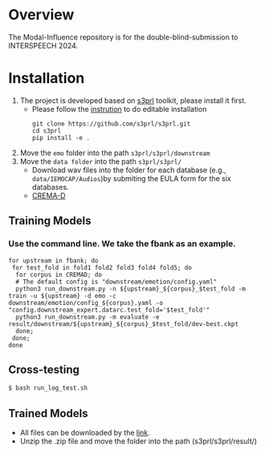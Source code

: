 # Overview
 The Modal-Influence repository is for the double-blind-submission to INTERSPEECH 2024.

 # Installation
 1. The project is developed based on [s3prl](https://github.com/s3prl/s3prl#installation) toolkit, please install it first.
    * Please follow the [instrution](https://s3prl.github.io/s3prl/tutorial/installation.html#editable-installation) to do editable installation
      ```
      git clone https://github.com/s3prl/s3prl.git
      cd s3prl
      pip install -e .
      ```
2. Move the ```emo``` folder into the path ```s3prl/s3prl/downstream```
3. Move the ```data folder``` into the path ```s3prl/s3prl/``` 
   * Download wav files into the folder for each database (e.g., ```data/IEMOCAP/Audios```)by submiting the EULA form for the six databases.
   * [CREMA-D](https://github.com/CheyneyComputerScience/CREMA-D)


## Training Models 
### Use the command line. We take the **fbank** as an example.
```
for upstream in fbank; do 
 for test_fold in fold1 fold2 fold3 fold4 fold5; do
  for corpus in CREMAD; do
  # The default config is "downstream/emotion/config.yaml"
  python3 run_downstream.py -n ${upstream}_${corpus}_$test_fold -m train -u ${upstream} -d emo -c downstream/emotion/config_${corpus}.yaml -o "config.downstream_expert.datarc.test_fold='$test_fold'"
  python3 run_downstream.py -m evaluate -e result/downstream/${upstream}_${corpus}_$test_fold/dev-best.ckpt
  done;
 done;
done
```

## Cross-testing
``` bash
$ bash run_log_test.sh
```

## Trained Models
* All files can be downloaded by the [link](https://drive.google.com/file/d/1mzP6wEJkh4WVHZGsaGiaCcwOT8s0D7GK/view?usp=sharing).
* Unzip the .zip file and move the folder into the path (s3prl/s3prl/result/)
